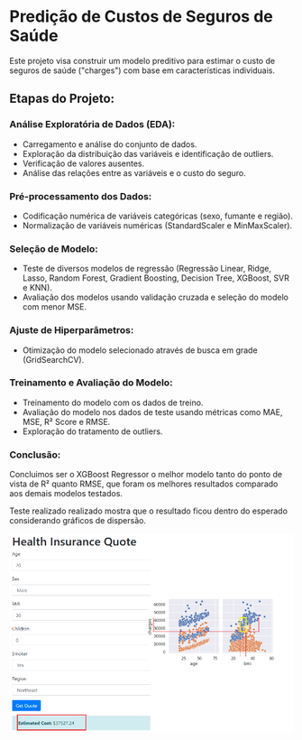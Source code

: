# Predição de Custos de Seguros de Saúde

Este projeto visa construir um modelo preditivo para estimar o custo de seguros de saúde ("charges") com base em características individuais.

## Etapas do Projeto:

### Análise Exploratória de Dados (EDA):

* Carregamento e análise do conjunto de dados.
* Exploração da distribuição das variáveis e identificação de outliers.
* Verificação de valores ausentes.
* Análise das relações entre as variáveis e o custo do seguro.

### Pré-processamento dos Dados:

* Codificação numérica de variáveis categóricas (sexo, fumante e região).
* Normalização de variáveis numéricas (StandardScaler e MinMaxScaler).

### Seleção de Modelo:

* Teste de diversos modelos de regressão (Regressão Linear, Ridge, Lasso, Random Forest, Gradient Boosting, Decision Tree, XGBoost, SVR e KNN).
* Avaliação dos modelos usando validação cruzada e seleção do modelo com menor MSE.

### Ajuste de Hiperparâmetros:

* Otimização do modelo selecionado através de busca em grade (GridSearchCV).

### Treinamento e Avaliação do Modelo:

* Treinamento do modelo com os dados de treino.
* Avaliação do modelo nos dados de teste usando métricas como MAE, MSE, R² Score e RMSE.
* Exploração do tratamento de outliers.

### Conclusão:

Concluimos ser o XGBoost Regressor o melhor modelo tanto do ponto de vista de R² quanto RMSE, que foram os melhores resultados comparado aos demais modelos testados.

Teste realizado realizado mostra que o resultado ficou dentro do esperado considerando gráficos de dispersão.

![](fase01/analise_grafica/Avaliação_Grafica_Modelo_Selecionado.png)